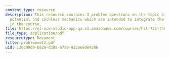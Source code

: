 ```yaml
---
content_type: resource
description: This resource contains 3 problem questions on the topic of endocochlear
  potential and cochlear mechanics which are intended to integrate the material learned
  in the course.
file: https://ol-ocw-studio-app-qa.s3.amazonaws.com/courses/hst-721-the-peripheral-auditory-system-fall-2005/126c99d0b820d3da6759922a6ede458b_problemset2.pdf
file_type: application/pdf
resourcetype: Document
title: problemset2.pdf
uid: 126c99d0-b820-d3da-6759-922a6ede458b
---
```

